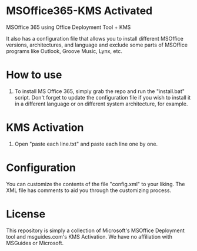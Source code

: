 # MSOffice365-KMS Activated
MSOffice 365 using Office Deployment Tool + KMS

It also has a configuration file that allows you to install different MSOffice versions, architectures, and language and exclude some parts of MSOffice programs like Outlook, Groove Music, Lynx, etc.

# How to use
1. To install MS Office 365, simply grab the repo and run the "install.bat" script.
Don't forget to update the configuration file if you wish to install it in a different language or on different system architecture, for example. 


# KMS Activation
1. Open "paste each line.txt" and paste each line one by one.

# Configuration
You can customize the contents of the file "config.xml" to your liking. 
The XML file has comments to aid you through the customizing process. 

# License
This repository is simply a collection of Microsoft's MSOffice Deployment tool and msguides.com's KMS Activation.
We have no affiliation with MSGuides or Microsoft. 
